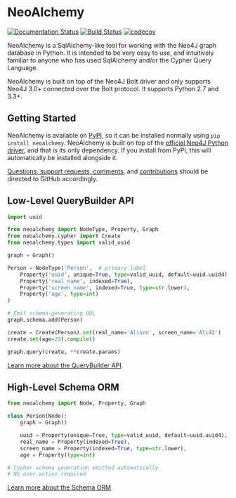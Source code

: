 NeoAlchemy
==========

[![Documentation Status](https://readthedocs.org/projects/neoalchemy/badge/?version=latest)](http://neoalchemy.readthedocs.io/en/latest/?badge=latest)
[![Build Status](https://travis-ci.org/TwoBitAlchemist/NeoAlchemy.svg?branch=master)](https://travis-ci.org/TwoBitAlchemist/NeoAlchemy)
[![codecov](https://codecov.io/gh/TwoBitAlchemist/NeoAlchemy/branch/master/graph/badge.svg)](https://codecov.io/gh/TwoBitAlchemist/NeoAlchemy)

NeoAlchemy is a SqlAlchemy-like tool for working with the Neo4J graph database
in Python. It is intended to be very easy to use, and intuitively familiar to
anyone who has used SqlAlchemy and/or the Cypher Query Language.

NeoAlchemy is built on top of the Neo4J Bolt driver and only supports Neo4J
3.0+ connected over the Bolt protocol. It supports Python 2.7 and 3.3+.

Getting Started
---------------

NeoAlchemy is available on [PyPI][1], so it can be installed normally using
`pip install neoalchemy`. NeoAlchemy is built on top of the [official Neo4J
Python driver][2], and that is its only dependency. If you install from PyPI,
this will automatically be installed alongside it.

[Questions, support requests, comments][3], and [contributions][4] should be
directed to GitHub accordingly.

Low-Level QueryBuilder API
--------------------------

``` python
import uuid

from neoalchemy import NodeType, Property, Graph
from neoalchemy.cypher import Create
from neoalchemy.types import valid_uuid

graph = Graph()

Person = NodeType('Person',  # primary label
    Property('uuid', unique=True, type=valid_uuid, default=uuid.uuid4),
    Property('real_name', indexed=True),
    Property('screen_name', indexed=True, type=str.lower),
    Property('age', type=int)
)

# Emit schema-generating DDL
graph.schema.add(Person)

create = Create(Person).set(real_name='Alison', screen_name='Ali42')
create.set(age=29).compile()

graph.query(create, **create.params)
```

[Learn more about the QueryBuilder API][5].


High-Level Schema ORM
---------------------

``` python
from neoalchemy import Node, Property, Graph

class Person(Node):
    graph = Graph()

    uuid = Property(unique=True, type=valid_uuid, default=uuid.uuid4),
    real_name = Property(indexed=True),
    screen_name = Property(indexed=True, type=str.lower),
    age = Property(type=int)

# Cypher schema generation emitted automatically
# No user action required
```

[Learn more about the Schema ORM][6].


[1]: https://pypi.python.org/pypi
[2]: https://neo4j.com/developer/python/
[3]: https://github.com/TwoBitAlchemist/NeoAlchemy/issues/new
[4]: https://github.com/TwoBitAlchemist/NeoAlchemy
[5]: http://neoalchemy.readthedocs.io/en/latest/query-builder.html
[6]: http://neoalchemy.readthedocs.io/en/latest/schema-ORM.html
